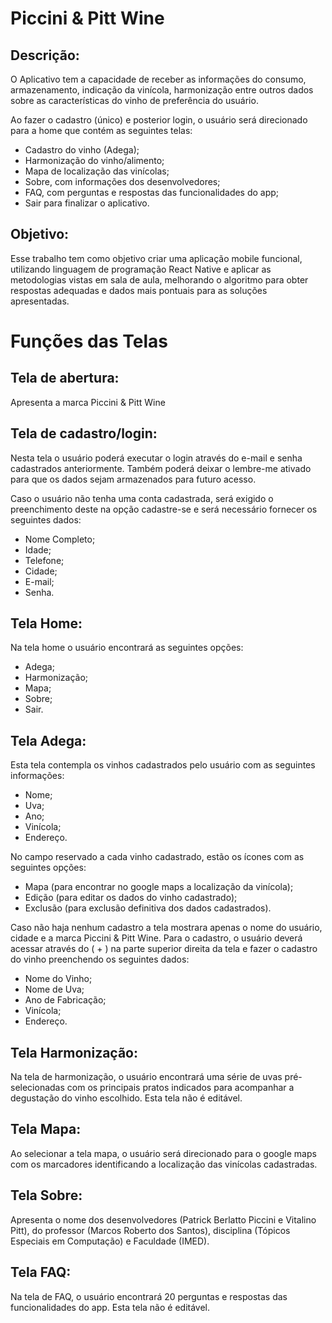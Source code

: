 # **Piccini &amp; Pitt Wine**

## **Descrição:**

O Aplicativo tem a capacidade de receber as informações do consumo, armazenamento, indicação da vinícola, harmonização entre outros dados sobre as características do vinho de preferência do usuário.

Ao fazer o cadastro (único) e posterior login, o usuário será direcionado para a home que contém as seguintes telas:

- Cadastro do vinho (Adega);
- Harmonização do vinho/alimento;
- Mapa de localização das vinícolas;
- Sobre, com informações dos desenvolvedores;
- FAQ, com perguntas e respostas das funcionalidades do app;
- Sair para finalizar o aplicativo.

## **Objetivo:**

Esse trabalho tem como objetivo criar uma aplicação mobile funcional, utilizando linguagem de programação React Native e aplicar as metodologias vistas em sala de aula, melhorando o algoritmo para obter respostas adequadas e dados mais pontuais para as soluções apresentadas.

# **Funções das Telas**

## **Tela de abertura:**

Apresenta a marca Piccini &amp; Pitt Wine

## **Tela de cadastro/login:**

Nesta tela o usuário poderá executar o login através do e-mail e senha cadastrados anteriormente. Também poderá deixar o lembre-me ativado para que os dados sejam armazenados para futuro acesso.

Caso o usuário não tenha uma conta cadastrada, será exigido o preenchimento deste na opção cadastre-se e será necessário fornecer os seguintes dados:

- Nome Completo;
- Idade;
- Telefone;
- Cidade;
- E-mail;
- Senha.

## **Tela Home:**

Na tela home o usuário encontrará as seguintes opções:

- Adega;
- Harmonização;
- Mapa;
- Sobre;
- Sair.

## **Tela Adega:**

Esta tela contempla os vinhos cadastrados pelo usuário com as seguintes informações:

- Nome;
- Uva;
- Ano;
- Vinícola;
- Endereço.

No campo reservado a cada vinho cadastrado, estão os ícones com as seguintes opções:

- Mapa (para encontrar no google maps a localização da vinícola);
- Edição (para editar os dados do vinho cadastrado);
- Exclusão (para exclusão definitiva dos dados cadastrados).

Caso não haja nenhum cadastro a tela mostrara apenas o nome do usuário, cidade e a marca Piccini &amp; Pitt Wine. Para o cadastro, o usuário deverá acessar através do ( + ) na parte superior direita da tela e fazer o cadastro do vinho preenchendo os seguintes dados:

- Nome do Vinho;
- Nome de Uva;
- Ano de Fabricação;
- Vinícola;
- Endereço.

## **Tela Harmonização:**

Na tela de harmonização, o usuário encontrará uma série de uvas pré-selecionadas com os principais pratos indicados para acompanhar a degustação do vinho escolhido. Esta tela não é editável.

## **Tela Mapa:**

Ao selecionar a tela mapa, o usuário será direcionado para o google maps com os marcadores identificando a localização das vinícolas cadastradas.

## **Tela Sobre:**

Apresenta o nome dos desenvolvedores (Patrick Berlatto Piccini e Vitalino Pitt), do professor (Marcos Roberto dos Santos), disciplina (Tópicos Especiais em Computação) e Faculdade (IMED).

## **Tela FAQ:**

Na tela de FAQ, o usuário encontrará 20 perguntas e respostas das funcionalidades do app. Esta tela não é editável.


